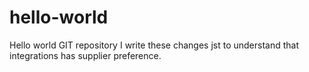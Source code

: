 # hello-world
Hello world GIT repository
I write these changes jst to understand that integrations has supplier preference.
